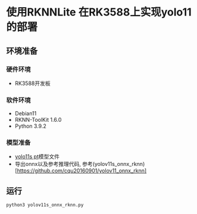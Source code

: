 # 使用RKNNLite 在RK3588上实现yolo11的部署

## 环境准备
### 硬件环境
- RK3588开发板
### 软件环境
- Debian11
- RKNN-ToolKit 1.6.0
- Python 3.9.2

### 模型准备
- [yolo11s pt](https://github.com/ultralytics/assets/releases/download/v8.3.0/yolo11s.pt)模型文件
- 导出onnx以及参考推理代码, 参考(yolov11s_onnx_rknn)[https://github.com/cqu20160901/yolov11_onnx_rknn]

## 运行

```bash
python3 yolov11s_onnx_rknn.py
```